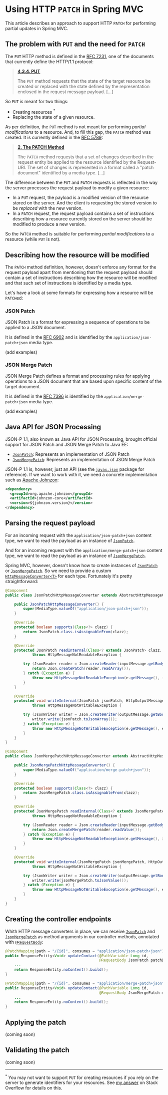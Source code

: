 # Using HTTP `PATCH` in Spring MVC

This article describes an approach to support HTTP `PATCH` for performing partial updates in Spring MVC.

## The problem with `PUT` and the need for `PATCH`

The `PUT` HTTP method is defined in the [RFC 7231][rfc7231], one of the documents that currently define the HTTP/1.1 protocol:

>[**4.3.4.  PUT**][put]
>
>The `PUT` method requests that the state of the target resource be created or replaced with the state defined by the representation enclosed in the request message payload. [...]

So `PUT` is meant for two things:

- Creating resources <sup>*</sup>
- Replacing the state of a given resource.
 
As per definition, the `PUT` method is not meant for performing _partial modifications_ to a resource. And, to fill this gap, the `PATCH` method was created. It is currently defined in the [RFC 5789][rfc5789]:

> [**2. The PATCH Method**][patch]
>
>The `PATCH` method requests that a set of changes described in the request entity be applied to the resource identified by the Request-URI. The set of changes is represented in a format called a "patch document" identified by a media type. [...]

The difference between the `PUT` and `PATCH` requests is reflected in the way the server processes the request payload to modify a given resource:

- In a `PUT` request, the payload is a modified version of the resource stored on the server. And the client is requesting the stored version to be _replaced_ with the new version.
- In a `PATCH` request, the request payload contains a set of instructions describing how a resource currently stored on the server should be modified to produce a new version.

So the `PATCH` method is suitable for performing _partial modifications_ to a resource (while `PUT` is not).

## Describing how the resource will be modified

The `PATCH` method definition, however, doesn't enforce any format for the request payload apart from mentioning that the request payload should contain a set of instructions describing how the resource will be modified and that such set of instructions is identified by a media type.

Let's have a look at some formats for expressing how a resource will be `PATCH`ed:

### JSON Patch

JSON Patch is a format for expressing a sequence of operations to be applied to a JSON document. 

It is defined in the [RFC 6902][rfc6902] and is identified by the `application/json-patch+json` media type.

(add examples)

### JSON Merge Patch

JSON Merge Patch defines a format and processing rules for applying operations to a JSON document that are based upon specific content of the target document.

It is defined in the [RFC 7396][rfc7396] is identified by the `application/merge-patch+json` media type.

(add examples)

## Java API for JSON Processing

JSON-P 1.1, also known as Java API for JSON Processing, brought official support for JSON Patch and JSON Merge Patch to Java EE: 

- [`JsonPatch`][javax.json.JsonPatch]: Represents an implementation of JSON Patch
- [`JsonMergePatch`][javax.json.JsonMergePatch]: Represents an implementation of JSON Merge Patch

JSON-P 1.1 is, however, just an API (see the [`javax.json`][javax.json] package for reference). If we want to work with it, we need a concrete implementation such as [Apache Johnzon][johnzon]: 

```xml
<dependency>
  <groupId>org.apache.johnzon</groupId>
  <artifactId>johnzon-core</artifactId>
  <version>${johnzon.version}</version>
</dependency>
```

## Parsing the request payload

For an incoming request with the `application/json-patch+json` content type, we want to read the payload as an instance of [`JsonPatch`][javax.json.JsonPatch]. 

And for an incoming request with the `application/merge-patch+json` content type, we want to read the payload as an instance of [`JsonMergePatch`][javax.json.JsonMergePatch].

Spring MVC, however, doesn't know how to create instances of [`JsonPatch`][javax.json.JsonPatch] or [`JsonMergePatch`][javax.json.JsonMergePatch]. So we need to provide a custom [`HttpMessageConverter<T>`][org.springframework.http.converter.HttpMessageConverter] for each type. Fortunately it's pretty straightforward:

```java
@Component
public class JsonPatchHttpMessageConverter extends AbstractHttpMessageConverter<JsonPatch> {

    public JsonPatchHttpMessageConverter() {
        super(MediaType.valueOf("application/json-patch+json"));
    }

    @Override
    protected boolean supports(Class<?> clazz) {
        return JsonPatch.class.isAssignableFrom(clazz);
    }

    @Override
    protected JsonPatch readInternal(Class<? extends JsonPatch> clazz, HttpInputMessage inputMessage)
            throws HttpMessageNotReadableException {

        try (JsonReader reader = Json.createReader(inputMessage.getBody())) {
            return Json.createPatch(reader.readArray());
        } catch (Exception e) {
            throw new HttpMessageNotReadableException(e.getMessage(), inputMessage);
        }
    }

    @Override
    protected void writeInternal(JsonPatch jsonPatch, HttpOutputMessage outputMessage)
            throws HttpMessageNotWritableException {

        try (JsonWriter writer = Json.createWriter(outputMessage.getBody())) {
            writer.write(jsonPatch.toJsonArray());
        } catch (Exception e) {
            throw new HttpMessageNotWritableException(e.getMessage(), e);
        }
    }
}
```

```java
@Component
public class JsonMergePatchHttpMessageConverter extends AbstractHttpMessageConverter<JsonMergePatch> {

    public JsonMergePatchHttpMessageConverter() {
        super(MediaType.valueOf("application/merge-patch+json"));
    }

    @Override
    protected boolean supports(Class<?> clazz) {
        return JsonMergePatch.class.isAssignableFrom(clazz);
    }

    @Override
    protected JsonMergePatch readInternal(Class<? extends JsonMergePatch> clazz, HttpInputMessage inputMessage)
            throws HttpMessageNotReadableException {

        try (JsonReader reader = Json.createReader(inputMessage.getBody())) {
            return Json.createMergePatch(reader.readValue());
        } catch (Exception e) {
            throw new HttpMessageNotReadableException(e.getMessage(), inputMessage);
        }
    }

    @Override
    protected void writeInternal(JsonMergePatch jsonMergePatch, HttpOutputMessage outputMessage)
            throws HttpMessageNotWritableException {

        try (JsonWriter writer = Json.createWriter(outputMessage.getBody())) {
            writer.write(jsonMergePatch.toJsonValue());
        } catch (Exception e) {
            throw new HttpMessageNotWritableException(e.getMessage(), e);
        }
    }
}
```

## Creating the controller endpoints

Whith HTTP message converters in place, we can receive [`JsonPatch`][javax.json.JsonPatch] and [`JsonMergePatch`][javax.json.JsonMergePatch] as method arguments in our controller methods, annotated with [`@RequestBody`][org.springframework.web.bind.annotation.RequestBody]:

```java
@PatchMapping(path = "/{id}", consumes = "application/json-patch+json")
public ResponseEntity<Void> updateContact(@PathVariable Long id,
                                          @RequestBody JsonPatch patchDocument) {
    ...
    return ResponseEntity.noContent().build();
}
```

```java
@PatchMapping(path = "/{id}", consumes = "application/merge-patch+json")
public ResponseEntity<Void> updateContact(@PathVariable Long id,
                                          @RequestBody JsonMergePatch mergePatchDocument) {
    ...
    return ResponseEntity.noContent().build();
}
```

## Applying the patch

(coming soon)

## Validating the patch

(coming soon)

---

<sup>*</sup> You may not want to support `PUT` for creating resources if you rely on the server to generate identifiers for your resources. See [my answer][so.56241060] on Stack Overflow for details on this.

  [put]: https://tools.ietf.org/html/rfc7231#section-4.3.4
  [patch]: https://tools.ietf.org/html/rfc5789#section-2
  [rfc7231]: https://tools.ietf.org/html/rfc7231
  [rfc5789]: https://tools.ietf.org/html/rfc5789
  [rfc6902]: https://tools.ietf.org/html/rfc6902
  [rfc7396]: https://tools.ietf.org/html/rfc7396
  [so.56241060]: https://stackoverflow.com/a/56241060/1426227
  [javax.json]: https://javaee.github.io/javaee-spec/javadocs/javax/json/package-summary.html
  [johnzon]: https://johnzon.apache.org/
  [javax.json.JsonPatch]: https://javaee.github.io/javaee-spec/javadocs/javax/json/JsonPatch.html
  [javax.json.JsonMergePatch]: https://javaee.github.io/javaee-spec/javadocs/javax/json/JsonMergePatch.html
  [org.springframework.http.converter.HttpMessageConverter]: https://docs.spring.io/spring/docs/current/javadoc-api/org/springframework/http/converter/HttpMessageConverter.html
  [org.springframework.web.bind.annotation.RequestBody]: https://docs.spring.io/spring/docs/current/javadoc-api/org/springframework/web/bind/annotation/RequestBody.html